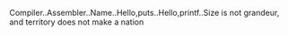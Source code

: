 Compiler..Assembler..Name..Hello,puts..Hello,printf..Size is not grandeur, and territory does not make a nation
